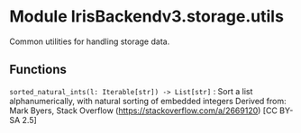 Module IrisBackendv3.storage.utils
==================================
Common utilities for handling storage data.

Functions
---------

    
`sorted_natural_ints(l: Iterable[str]) ‑> List[str]`
:   Sort a list alphanumerically, with natural sorting of embedded integers
    Derived from: Mark Byers, Stack Overflow
    (https://stackoverflow.com/a/2669120) [CC BY-SA 2.5]